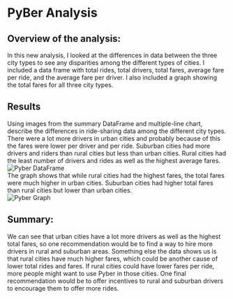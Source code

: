 # PyBer Analysis

## Overview of the analysis: 
In this new analysis, I looked at the differences in data between the three city types to see any disparities among the different types of cities. I included a data frame with total rides, total drivers, total fares, average fare per ride, and the average fare per driver. I also included a graph showing the total fares for all three city types. 
<br>
## Results
Using images from the summary DataFrame and multiple-line chart, describe the differences in ride-sharing data among the different city types.
There were a lot more drivers in urban cities and probably because of this the fares were lower per driver and per ride. Suburban cities had more drivers and riders than rural cities but less than urban cities. Rural cities had the least number of drivers and rides as well as the highest average fares.
![Pyber DataFrame](https://i.imgur.com/y2JdsVZ.png)<br>
The graph shows that while rural cities had the highest fares, the total fares were much higher in urban cities. Suburban cities had higher total fares than rural cities but lower than urban cities.<br>
![Pyber Graph](https://i.imgur.com/NICbsCi.png)

## Summary: 
We can see that urban cities have a lot more drivers as well as the highest total fares, so one recommendation would be to find a way to hire more drivers in rural and suburban areas. Something else the data shows us is that rural cities have much higher fares, which could be another cause of lower total rides and fares. If rural cities could have lower fares per ride, more people might want to use Pyber in those cities. One final recommendation would be to offer incentives to rural and suburban drivers to encourage them to offer more rides. 
